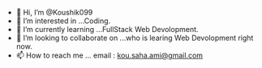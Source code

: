 - 👋 Hi, I’m @Koushik099
- 👀 I’m interested in ...Coding.
- 🌱 I’m currently learning ...FullStack Web Devolopment.
- 💞️ I’m looking to collaborate on ...who is learing Web Devolopment right now.
- 📫 How to reach me ... email : kou.saha.ami@gmail.com

<!---
Koushik099/Koushik099 is a ✨ special ✨ repository because its `README.md` (this file) appears on your GitHub profile.
You can click the Preview link to take a look at your changes.
--->
